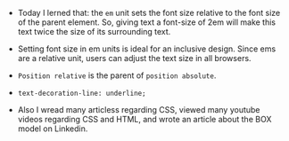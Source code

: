- Today I lerned that: the `em` unit sets the font size relative to the font size of the parent element. So, giving text a font-size of 2em will make this text twice the size of its surrounding text. 
- Setting font size in em units is ideal for an inclusive design. Since ems are a relative unit, users can adjust the text size in all browsers. 

- `Position relative` is the parent of `position absolute`. 
- `text-decoration-line: underline;`
- Also I wread many articless regarding CSS, viewed many youtube videos regarding CSS and HTML, and wrote an article about the BOX model on Linkedin. 